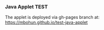 ### Java Applet TEST

The applet is deployed via gh-pages branch at: https://mbohun.github.io/test-java-applet
